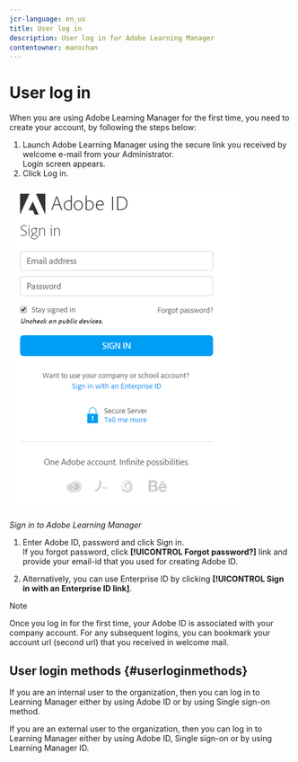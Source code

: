 ```yaml
---
jcr-language: en_us
title: User log in
description: User log in for Adobe Learning Manager
contentowner: manochan
---
```



# User log in

When you are using Adobe Learning Manager for the first time, you need to create your account, by following the steps below:

1. Launch Adobe Learning Manager using the secure link you received by welcome e-mail from your Administrator.  
   Login screen appears.
1. Click Log in.

![](assets/adobeid-signin.png)

*Sign in to Adobe Learning Manager*

1. Enter Adobe ID, password and click Sign in.  
   If you forgot password, click **[!UICONTROL Forgot password?]** link and provide your email-id that you used for creating Adobe ID.

1. Alternatively, you can use Enterprise ID by clicking **[!UICONTROL Sign in with an Enterprise ID link]**.

>[!NOTE]
>
>Once you log in for the first time, your Adobe ID is associated with your company account. For any subsequent logins, you can bookmark your account url (second url) that you received in welcome mail.

## User login methods {#userloginmethods}

If you are an internal user to the organization, then you can log in to Learning Manager either by using Adobe ID or by using Single sign-on method. 

If you are an external user to the organization, then you can log in to Learning Manager either by using Adobe ID, Single sign-on or by using Learning Manager ID. 

